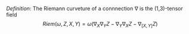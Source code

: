 *Definition*: The Riemann curveture of a connnection $\nabla$ is the (1,3)-tensor field
$$
Riem(\omega,Z,X,Y) = \omega(\nabla_X\nabla_Y Z-\nabla_Y\nabla_XZ-\nabla_{[X,Y]}Z)
$$